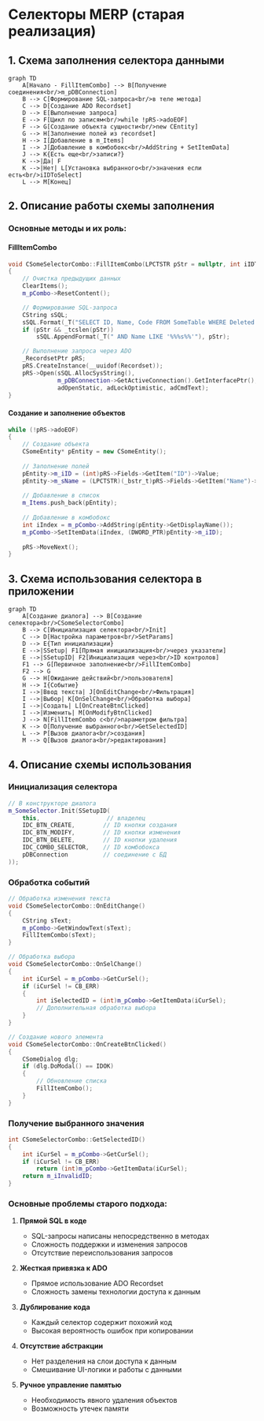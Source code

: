 # Селекторы MERP (старая реализация)

## 1. Схема заполнения селектора данными

```mermaid
graph TD
    A[Начало - FillItemCombo] --> B[Получение соединения<br/>m_pDBConnection]
    B --> C[Формирование SQL-запроса<br/>в теле метода]
    C --> D[Создание ADO Recordset]
    D --> E[Выполнение запроса]
    E --> F[Цикл по записям<br/>while !pRS->adoEOF]
    F --> G[Создание объекта сущности<br/>new CEntity]
    G --> H[Заполнение полей из recordset]
    H --> I[Добавление в m_Items]
    I --> J[Добавление в комбобокс<br/>AddString + SetItemData]
    J --> K{Есть еще<br/>записи?}
    K -->|Да| F
    K -->|Нет| L[Установка выбранного<br/>значения если есть<br/>iIDToSelect]
    L --> M[Конец]
```

## 2. Описание работы схемы заполнения

### Основные методы и их роль:

#### FillItemCombo
```cpp
void CSomeSelectorCombo::FillItemCombo(LPCTSTR pStr = nullptr, int iIDToSelect = -1)
{
    // Очистка предыдущих данных
    ClearItems();
    m_pCombo->ResetContent();

    // Формирование SQL-запроса
    CString sSQL;
    sSQL.Format(_T("SELECT ID, Name, Code FROM SomeTable WHERE Deleted = 0"));
    if (pStr && _tcslen(pStr))
        sSQL.AppendFormat(_T(" AND Name LIKE '%%%s%%'"), pStr);

    // Выполнение запроса через ADO
    _RecordsetPtr pRS;
    pRS.CreateInstance(__uuidof(Recordset));
    pRS->Open(sSQL.AllocSysString(), 
              m_pDBConnection->GetActiveConnection().GetInterfacePtr(),
              adOpenStatic, adLockOptimistic, adCmdText);
}
```

#### Создание и заполнение объектов
```cpp
while (!pRS->adoEOF)
{
    // Создание объекта
    CSomeEntity* pEntity = new CSomeEntity();
    
    // Заполнение полей
    pEntity->m_iID = (int)pRS->Fields->GetItem("ID")->Value;
    pEntity->m_sName = (LPCTSTR)(_bstr_t)pRS->Fields->GetItem("Name")->Value;
    
    // Добавление в список
    m_Items.push_back(pEntity);
    
    // Добавление в комбобокс
    int iIndex = m_pCombo->AddString(pEntity->GetDisplayName());
    m_pCombo->SetItemData(iIndex, (DWORD_PTR)pEntity->m_iID);
    
    pRS->MoveNext();
}
```

## 3. Схема использования селектора в приложении

```mermaid
graph TD
    A[Создание диалога] --> B[Создание селектора<br/>CSomeSelectorCombo]
    B --> C[Инициализация селектора<br/>Init]
    C --> D[Настройка параметров<br/>SetParams]
    D --> E{Тип инициализации}
    E -->|SSetup| F1[Прямая инициализация<br/>через указатели]
    E -->|SSetupID| F2[Инициализация через<br/>ID контролов]
    F1 --> G[Первичное заполнение<br/>FillItemCombo]
    F2 --> G
    G --> H[Ожидание действий<br/>пользователя]
    H --> I{Событие}
    I -->|Ввод текста| J[OnEditChange<br/>Фильтрация]
    I -->|Выбор| K[OnSelChange<br/>Обработка выбора]
    I -->|Создать| L[OnCreateBtnClicked]
    I -->|Изменить| M[OnModifyBtnClicked]
    J --> N[FillItemCombo с<br/>параметром фильтра]
    K --> O[Получение выбранного<br/>GetSelectedID]
    L --> P[Вызов диалога<br/>создания]
    M --> Q[Вызов диалога<br/>редактирования]
```

## 4. Описание схемы использования

### Инициализация селектора
```cpp
// В конструкторе диалога
m_SomeSelector.Init(SSetupID(
    this,                   // владелец
    IDC_BTN_CREATE,        // ID кнопки создания
    IDC_BTN_MODIFY,        // ID кнопки изменения
    IDC_BTN_DELETE,        // ID кнопки удаления
    IDC_COMBO_SELECTOR,    // ID комбобокса
    pDBConnection          // соединение с БД
));
```

### Обработка событий
```cpp
// Обработка изменения текста
void CSomeSelectorCombo::OnEditChange()
{
    CString sText;
    m_pCombo->GetWindowText(sText);
    FillItemCombo(sText);
}

// Обработка выбора
void CSomeSelectorCombo::OnSelChange()
{
    int iCurSel = m_pCombo->GetCurSel();
    if (iCurSel != CB_ERR)
    {
        int iSelectedID = (int)m_pCombo->GetItemData(iCurSel);
        // Дополнительная обработка выбора
    }
}

// Создание нового элемента
void CSomeSelectorCombo::OnCreateBtnClicked()
{
    CSomeDialog dlg;
    if (dlg.DoModal() == IDOK)
    {
        // Обновление списка
        FillItemCombo();
    }
}
```

### Получение выбранного значения
```cpp
int CSomeSelectorCombo::GetSelectedID()
{
    int iCurSel = m_pCombo->GetCurSel();
    if (iCurSel != CB_ERR)
        return (int)m_pCombo->GetItemData(iCurSel);
    return m_iInvalidID;
}
```

### Основные проблемы старого подхода:

1. **Прямой SQL в коде**
   - SQL-запросы написаны непосредственно в методах
   - Сложность поддержки и изменения запросов
   - Отсутствие переиспользования запросов

2. **Жесткая привязка к ADO**
   - Прямое использование ADO Recordset
   - Сложность замены технологии доступа к данным

3. **Дублирование кода**
   - Каждый селектор содержит похожий код
   - Высокая вероятность ошибок при копировании

4. **Отсутствие абстракции**
   - Нет разделения на слои доступа к данным
   - Смешивание UI-логики и работы с данными

5. **Ручное управление памятью**
   - Необходимость явного удаления объектов
   - Возможность утечек памяти